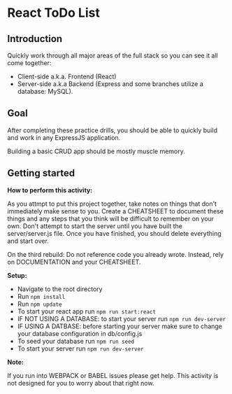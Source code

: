 # React ToDo List

## Introduction

Quickly work through all major areas of the full stack so you can see it all come together:

- Client-side a.k.a. Frontend (React)
- Server-side a.k.a Backend (Express and some branches utilize a database: MySQL).

## Goal

After completing these practice drills, you should be able to quickly build and work in any ExpressJS application.

Building a basic CRUD app should be mostly muscle memory.

## Getting started

**How to perform this activity:**

As you attmpt to put this project together, take notes on things that don't immediately make sense to you. Create a CHEATSHEET to document these things and any steps that you think will be difficult to remember on your own. Don't attempt to start the server until you have built the server/server.js file. Once you have finished, you should delete everything and start over.

On the third rebuild: Do not reference code you already wrote. Instead, rely on DOCUMENTATION and your CHEATSHEET.

**Setup:**

- Navigate to the root directory
- Run `npm install`
- Run `npm update`
- To start your react app run `npm run start:react`
- IF NOT USING A DATABASE: to start your server run `npm run dev-server`
- IF USING A DATBASE: before starting your server make sure to change your database configuration in db/config.js
- To seed your database run `npm run seed`
- To start your server run `npm run dev-server`

**Note:**

If you run into WEBPACK or BABEL issues please get help. This activity is not designed for you to worry about that right now.
